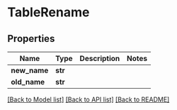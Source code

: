 # TableRename

## Properties
Name | Type | Description | Notes
------------ | ------------- | ------------- | -------------
**new_name** | **str** |  | 
**old_name** | **str** |  | 

[[Back to Model list]](../README.md#documentation-for-models) [[Back to API list]](../README.md#documentation-for-api-endpoints) [[Back to README]](../README.md)

